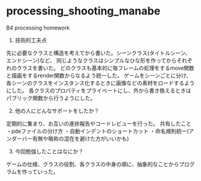 # processing_shooting_manabe
B4 processing homework

1. 技術的工夫点

先に必要なクラスと構造を考えてから書いた。シーンクラス(タイトルシーン、エンドシーン)など、
同じようなクラスはシンプルなひな形を作ってからそれぞれのクラスを書いた。
どのクラスも基本的に毎フレームの処理をするmove関数と描画をするrender関数からなるよう統一した。
ゲームをシーンごとに分け、各シーンのクラスをインスタンス化するときに画像などの素材をロードするようにした。
各クラスのプロパティをプライベートにし、外から書き換えるときはパブリック関数から行うようにした。

2. 他の人にどんなサポートをしたか？

定期的に集まり、お互いの進捗報告やコードレビューを行った。
共有したこと
・pdeファイルの分け方
・自動インデントのショートカット
・命名規則統一(アンダーバー有無や略称の混在を避けた方がいいかも)

3. 今回勉強したことはなにか？

ゲームの仕様、クラスの役割、各クラスの中身の順に、抽象的なことからプログラムを作っていった。
